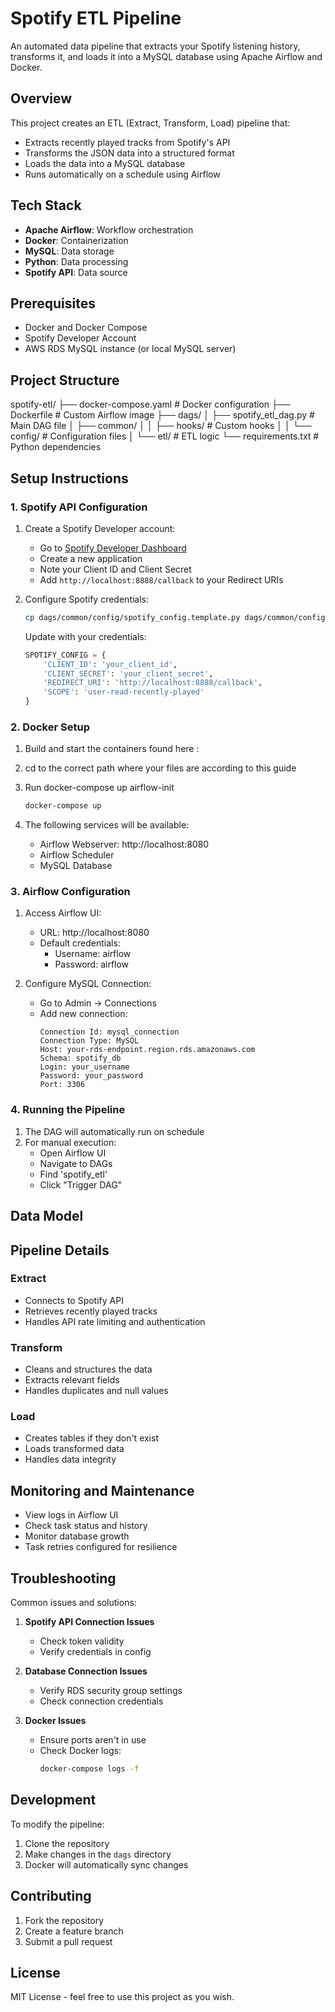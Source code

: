# Spotify ETL Pipeline

An automated data pipeline that extracts your Spotify listening history, transforms it, and loads it into a MySQL database using Apache Airflow and Docker.

## Overview

This project creates an ETL (Extract, Transform, Load) pipeline that:
- Extracts recently played tracks from Spotify's API
- Transforms the JSON data into a structured format
- Loads the data into a MySQL database
- Runs automatically on a schedule using Airflow

## Tech Stack

- **Apache Airflow**: Workflow orchestration
- **Docker**: Containerization
- **MySQL**: Data storage
- **Python**: Data processing
- **Spotify API**: Data source

## Prerequisites

- Docker and Docker Compose
- Spotify Developer Account
- AWS RDS MySQL instance (or local MySQL server)

## Project Structure

spotify-etl/
├── docker-compose.yaml # Docker configuration
├── Dockerfile # Custom Airflow image
├── dags/
│ ├── spotify_etl_dag.py # Main DAG file
│ ├── common/
│ │ ├── hooks/ # Custom hooks
│ │ └── config/ # Configuration files
│ └── etl/ # ETL logic
└── requirements.txt # Python dependencies



## Setup Instructions

### 1. Spotify API Configuration

1. Create a Spotify Developer account:
   - Go to [Spotify Developer Dashboard](https://developer.spotify.com/dashboard/)
   - Create a new application
   - Note your Client ID and Client Secret
   - Add `http://localhost:8888/callback` to your Redirect URIs

2. Configure Spotify credentials:
   ```bash
   cp dags/common/config/spotify_config.template.py dags/common/config/spotify_config.py
   ```
   Update with your credentials:
   ```python
   SPOTIFY_CONFIG = {
       'CLIENT_ID': 'your_client_id',
       'CLIENT_SECRET': 'your_client_secret',
       'REDIRECT_URI': 'http://localhost:8888/callback',
       'SCOPE': 'user-read-recently-played'
   }
   ```

### 2. Docker Setup

1. Build and start the containers found here :
2. cd to the correct path where your files are according to this guide
3. Run docker-compose up airflow-init
   ```bash
   docker-compose up
   ```

3. The following services will be available:
   - Airflow Webserver: http://localhost:8080
   - Airflow Scheduler
   - MySQL Database

### 3. Airflow Configuration

1. Access Airflow UI:
   - URL: http://localhost:8080
   - Default credentials:
     - Username: airflow
     - Password: airflow

2. Configure MySQL Connection:
   - Go to Admin → Connections
   - Add new connection:
     ```
     Connection Id: mysql_connection
     Connection Type: MySQL
     Host: your-rds-endpoint.region.rds.amazonaws.com
     Schema: spotify_db
     Login: your_username
     Password: your_password
     Port: 3306
     ```

### 4. Running the Pipeline

1. The DAG will automatically run on schedule
2. For manual execution:
   - Open Airflow UI
   - Navigate to DAGs
   - Find 'spotify_etl'
   - Click "Trigger DAG"

## Data Model


## Pipeline Details

### Extract
- Connects to Spotify API
- Retrieves recently played tracks
- Handles API rate limiting and authentication

### Transform
- Cleans and structures the data
- Extracts relevant fields
- Handles duplicates and null values

### Load
- Creates tables if they don't exist
- Loads transformed data
- Handles data integrity

## Monitoring and Maintenance

- View logs in Airflow UI
- Check task status and history
- Monitor database growth
- Task retries configured for resilience

## Troubleshooting

Common issues and solutions:
1. **Spotify API Connection Issues**
   - Check token validity
   - Verify credentials in config

2. **Database Connection Issues**
   - Verify RDS security group settings
   - Check connection credentials

3. **Docker Issues**
   - Ensure ports aren't in use
   - Check Docker logs:
     ```bash
     docker-compose logs -f
     ```

## Development

To modify the pipeline:
1. Clone the repository
2. Make changes in the `dags` directory
3. Docker will automatically sync changes

## Contributing

1. Fork the repository
2. Create a feature branch
3. Submit a pull request

## License

MIT License - feel free to use this project as you wish.
